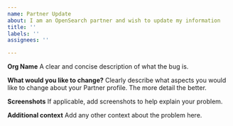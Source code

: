 ```yaml
---
name: Partner Update
about: I am an OpenSearch partner and wish to update my information
title: ''
labels: ''
assignees: ''

---
```


**Org Name**
A clear and concise description of what the bug is.



**What would you like to change?**
Clearly describe what aspects you would like to change about your Partner profile. 
The more detail the better. 


**Screenshots**
If applicable, add screenshots to help explain your problem.



**Additional context**
Add any other context about the problem here.
